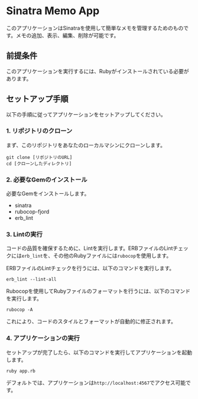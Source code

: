 # Sinatra Memo App

このアプリケーションはSinatraを使用して簡単なメモを管理するためのものです。メモの追加、表示、編集、削除が可能です。

## 前提条件

このアプリケーションを実行するには、Rubyがインストールされている必要があります。

## セットアップ手順

以下の手順に従ってアプリケーションをセットアップしてください。

### 1. リポジトリのクローン

まず、このリポジトリをあなたのローカルマシンにクローンします。
```
git clone [リポジトリのURL]
cd [クローンしたディレクトリ]
```

### 2. 必要なGemのインストール

必要なGemをインストールします。
- sinatra
- rubocop-fjord
- erb_lint

### 3. Lintの実行

コードの品質を確保するために、Lintを実行します。ERBファイルのLintチェックには`erb_lint`を、その他のRubyファイルには`rubocop`を使用します。

ERBファイルのLintチェックを行うには、以下のコマンドを実行します。

`erb_lint --lint-all`

Rubocopを使用してRubyファイルのフォーマットを行うには、以下のコマンドを実行します。

`rubocop -A`

これにより、コードのスタイルとフォーマットが自動的に修正されます。

### 4. アプリケーションの実行

セットアップが完了したら、以下のコマンドを実行してアプリケーションを起動します。

`ruby app.rb`

デフォルトでは、アプリケーションは`http://localhost:4567`でアクセス可能です。
